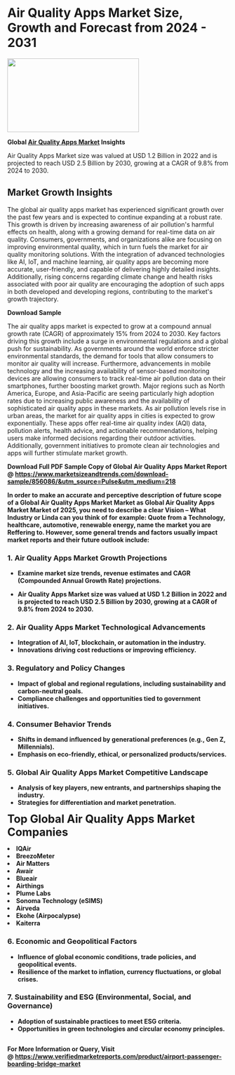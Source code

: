 <H1>Air Quality Apps Market Size, Growth and Forecast from 2024 - 2031</H1><img class="aligncenter size-medium wp-image-584254" src="https://thirdeyenews.in/wp-content/uploads/2024/09/Global-Market-Research-300x168.jpeg" alt="" width="300" height="168" /><p><strong>Global&nbsp;<a href="https://www.marketsizeandtrends.com/download-sample/856086/&amp;utm_source=Pulse&amp;utm_medium=218">Air Quality Apps Market</a> Insights</strong></p><p>Air Quality Apps Market size was valued at USD 1.2 Billion in 2022 and is projected to reach USD 2.5 Billion by 2030, growing at a CAGR of 9.8% from 2024 to 2030.</p><p><h2>Market Growth Insights</h2> <p>The global air quality apps market has experienced significant growth over the past few years and is expected to continue expanding at a robust rate. This growth is driven by increasing awareness of air pollution's harmful effects on health, along with a growing demand for real-time data on air quality. Consumers, governments, and organizations alike are focusing on improving environmental quality, which in turn fuels the market for air quality monitoring solutions. With the integration of advanced technologies like AI, IoT, and machine learning, air quality apps are becoming more accurate, user-friendly, and capable of delivering highly detailed insights. Additionally, rising concerns regarding climate change and health risks associated with poor air quality are encouraging the adoption of such apps in both developed and developing regions, contributing to the market's growth trajectory.</p> <p><strong>Download Sample</strong></p> <p>The air quality apps market is expected to grow at a compound annual growth rate (CAGR) of approximately 15% from 2024 to 2030. Key factors driving this growth include a surge in environmental regulations and a global push for sustainability. As governments around the world enforce stricter environmental standards, the demand for tools that allow consumers to monitor air quality will increase. Furthermore, advancements in mobile technology and the increasing availability of sensor-based monitoring devices are allowing consumers to track real-time air pollution data on their smartphones, further boosting market growth. Major regions such as North America, Europe, and Asia-Pacific are seeing particularly high adoption rates due to increasing public awareness and the availability of sophisticated air quality apps in these markets. As air pollution levels rise in urban areas, the market for air quality apps in cities is expected to grow exponentially. These apps offer real-time air quality index (AQI) data, pollution alerts, health advice, and actionable recommendations, helping users make informed decisions regarding their outdoor activities. Additionally, government initiatives to promote clean air technologies and apps will further stimulate market growth. <p><strong></p><p><span class=""><strong>Download Full PDF Sample Copy of Global Air Quality Apps Market Report</strong> @ <a href="https://www.marketsizeandtrends.com/download-sample/856086/&amp;utm_source=Pulse&amp;utm_medium=218" target="_blank">https://www.marketsizeandtrends.com/download-sample/856086/&amp;utm_source=Pulse&amp;utm_medium=218</a></span></p><p>In order to make an accurate and perceptive description of future scope of a Global&nbsp;Air Quality Apps Market Market as Global&nbsp;Air Quality Apps Market Market of 2025, you need to describe a clear Vision &ndash; What Industry or Linda can you think of for example: Quote from a Technology, healthcare, automotive, renewable energy, name the market you are Reffering to. However, some general trends and factors usually impact market reports and their future outlook include:</p><h3>1.&nbsp;<strong>Air Quality Apps Market Growth Projections</strong></h3><ul><li>Examine market size trends, revenue estimates and CAGR (Compounded Annual Growth Rate) projections.</li><li><p>Air Quality Apps Market size was valued at USD 1.2 Billion in 2022 and is projected to reach USD 2.5 Billion by 2030, growing at a CAGR of 9.8% from 2024 to 2030.</p></li></ul><h3>2.&nbsp;<strong>Air Quality Apps Market Technological Advancements</strong></h3><ul><li>Integration of AI, IoT, blockchain, or automation in the industry.</li><li>Innovations driving cost reductions or improving efficiency.</li></ul><h3>3.&nbsp;<strong>Regulatory and Policy Changes</strong></h3><ul><li>Impact of global and regional regulations, including sustainability and carbon-neutral goals.</li><li>Compliance challenges and opportunities tied to government initiatives.</li></ul><h3>4.&nbsp;<strong>Consumer Behavior Trends</strong></h3><ul><li>Shifts in demand influenced by generational preferences (e.g., Gen Z, Millennials).</li><li>Emphasis on eco-friendly, ethical, or personalized products/services.</li></ul><h3>5.&nbsp;<strong>Global Air Quality Apps Market Competitive Landscape</strong></h3><ul><li>Analysis of key players, new entrants, and partnerships shaping the industry.</li><li>Strategies for differentiation and market penetration.</li></ul><p data-pm-slice="1 1 []"><span style="color: inherit; font-family: inherit; font-size: 25px;">Top Global Air Quality Apps Market Companies</span></p><div class="" data-test-id=""><p><li>IQAir</li><li> BreezoMeter</li><li> Air Matters</li><li> Awair</li><li> Blueair</li><li> Airthings</li><li> Plume Labs</li><li> Sonoma Technology (eSIMS)</li><li> Airveda</li><li> Ekohe (Airpocalypse)</li><li> Kaiterra</li></p></div><h3>6.&nbsp;<strong>Economic and Geopolitical Factors</strong></h3><ul><li>Influence of global economic conditions, trade policies, and geopolitical events.</li><li>Resilience of the market to inflation, currency fluctuations, or global crises.</li></ul><h3>7.&nbsp;<strong>Sustainability and ESG (Environmental, Social, and Governance)</strong></h3><ul><li>Adoption of sustainable practices to meet ESG criteria.</li><li>Opportunities in green technologies and circular economy principles.</li></ul><h2><strong style="font-size: 14px;">For More Information or Query, Visit @&nbsp;</strong><a style="background-color: #ffffff; font-size: 14px;" href="https://www.marketsizeandtrends.com/report/air-quality-apps-market/" target="_blank">https://www.verifiedmarketreports.com/product/airport-passenger-boarding-bridge-market</a></h2>
